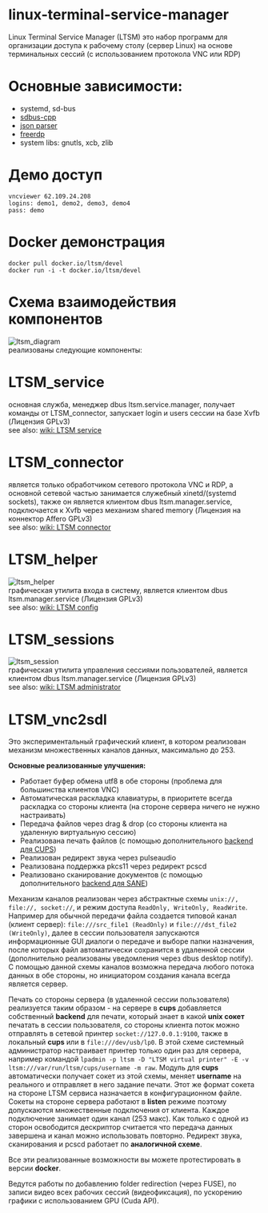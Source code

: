# linux-terminal-service-manager
Linux Terminal Service Manager (LTSM) это набор программ для организации доступа к рабочему столу (сервер Linux) на основе терминальных сессий (с использованием протокола VNC или RDP)

# Основные зависимости:  
  - systemd, sd-bus  
  - [sdbus-cpp](https://github.com/Kistler-Group/sdbus-cpp)  
  - [json parser](https://github.com/zserge/jsmn)  
  - [freerdp](https://github.com/FreeRDP/FreeRDP)  
  - system libs: gnutls, xcb, zlib  

# Демо доступ
```
vncviewer 62.109.24.208
logins: demo1, demo2, demo3, demo4
pass: demo
```

# Docker демонстрация
```
docker pull docker.io/ltsm/devel
docker run -i -t docker.io/ltsm/devel
```

# Схема взаимодействия компонентов
![ltsm_diagram](https://user-images.githubusercontent.com/8620726/118247282-884e7480-b492-11eb-92a8-d8db95656eee.png)  
реализованы следующие компоненты:

# LTSM_service
основная служба, менеджер dbus ltsm.service.manager, получает команды от LTSM_connector, запускает login и users сессии на базе Xvfb (Лицензия GPLv3)  
see also: [wiki: LTSM service](https://github.com/AndreyBarmaley/linux-terminal-service-manager/wiki/LTSM-service)  

# LTSM_connector
является только обработчиком сетевого протокола VNC и RDP, а основной сетевой частью занимается служебный xinetd/(systemd sockets), также он является клиентом dbus ltsm.manager.service, подключается к Xvfb через механизм shared memory (Лицензия на коннектор Affero GPLv3)  
see also: [wiki: LTSM connector](https://github.com/AndreyBarmaley/linux-terminal-service-manager/wiki/LTSM-connector)  

# LTSM_helper
![ltsm_helper](https://user-images.githubusercontent.com/8620726/123924335-66914a00-d979-11eb-9025-9d6bcf3fa250.png)  
графическая утилита входа в систему, является клиентом dbus ltsm.manager.service (Лицензия GPLv3)  
see also: [wiki: LTSM config](https://github.com/AndreyBarmaley/linux-terminal-service-manager/wiki/LTSM-config-(full-description))  

# LTSM_sessions
![ltsm_session](https://user-images.githubusercontent.com/8620726/119793454-23e5d900-bec6-11eb-9978-ee31f44360ae.png)  
графическая утилита управления сессиями пользователей, является клиентом dbus ltsm.manager.service (Лицензия GPLv3)  
see also: [wiki: LTSM administrator](https://github.com/AndreyBarmaley/linux-terminal-service-manager/wiki/LTSM-administrator)  

# LTSM_vnc2sdl
 
Это экспериментальный графический клиент, в котором реализован механизм множественных каналов данных, максимально до 253.  

**Основные реализованные улучшения:**
* Работает буфер обмена utf8 в обе стороны (проблема для большинства клиентов VNC)
* Автоматическая раскладка клавиатуры, в приоритете всегда раскладка со стороны клиента (на стороне сервера ничего не нужно настраивать)
* Передача файлов через drag & drop (со стороны клиента на удаленную виртуальную сессию)
* Реализована печать файлов (с помощью дополнительного [backend для CUPS](https://github.com/AndreyBarmaley/linux-terminal-service-manager/tree/main/src/cups_backend))
* Реализован редирект звука через pulseaudio
* Реализована поддержка pkcs11 через редирект pcscd
* Реализовано сканирование документов (с помощью дополнительного [backend для SANE](https://github.com/AndreyBarmaley/linux-terminal-service-manager/tree/main/src/sane_backend))
 
Механизм каналов реализован через абстрактные схемы ```unix://, file://, socket://```, и режим доступа ```ReadOnly, WriteOnly, ReadWrite```.  
Например для обычной передачи файла создается типовой канал (клиент сервер): ```file:///src_file1 (ReadOnly)``` и ```file:///dst_file2 (WriteOnly)```, далее в сессии пользователя запускаются информационные GUI диалоги о передаче и выборе папки назначения, после которых файл автоматически сохранится в удаленной сессии (дополнительно реализованы уведомления через dbus desktop notify).  
C помощью данной схемы каналов возможна передача любого потока данных в обе стороны, но инициатором создания канала всегда является сервер.  

Печать со стороны сервера (в удаленной сессии пользователя) реализуется таким образом - на сервере в **cups** добавляется собственный **backend** для печати, который знает в какой **unix сокет** печатать в сессии пользователя, со стороны клиента поток можно отправлять в сетевой принтер ```socket://127.0.0.1:9100```, также в локальный **cups** или в ```file:///dev/usb/lp0```. В этой схеме системный администратор настраивает принтер только один раз для сервера, например командой ```lpadmin -p ltsm -D "LTSM virtual printer" -E -v ltsm:///var/run/ltsm/cups/username -m raw```. Модуль для **cups** автоматически получает сокет из этой схемы, меняет **username** на реального и отправляет в него задание печати. Этот же формат сокета на стороне LTSM сервиса  назначается в конфигурационном файле. Сокеты на стороне сервера работают в **listen** режиме поэтому допускаются множественные подключения от клиента. Каждое подключение занимает один канал (253 макс). Как только с одной из сторон освободится дескриптор считается что передача данных завершена и канал можно использовать повторно. Редирект звука, сканирования и pcscd работает по **аналогичной схеме**.

Все эти реализованные возможности вы можете протестировать в версии **docker**.  

Ведутся работы по добавлению folder redirection (через FUSE), по записи видео всех рабочих сессий (видеофиксация), по ускорению графики с использованием GPU (Cuda API).  
